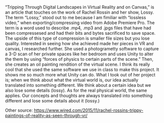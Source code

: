 “Tripping Through Digital Landscapes in Virtual Reality and on Canvas,” is an article that touches on the work of Rachel Rossin and her 
show, Lossy. The term “Lossy,” stood out to me because I am fimiliar with “lossless video,” when exporting/compressing video from Adobe 
Premiere Pro. The term is a word used to describe .mp4, .mp3 and .jpgs files that have had been compressesed and had their bits and bytes 
sacrificed to save space. The upside of this type of compression is smaller file sizes but you lose quality. Interested in seeing how she 
achieved made her pieces in VR and canvas, I researched further. She used a photogrametty software to capture a 3-D scan of her private 
spaces like her bedroom and uses Unity to alter the them by using “forces of physics to certain parts of the scene.” Then, she creates an 
oil painting rendition of the virtual scene. I think its really cool that she used the same software we use in class to make this project. 
It shows me so much more what Unity can do. What I took out of her project is; when we think about what the virtual world is, our idea 
actually translated into something different. We think about a certain idea but we also lose some details (lossy). As for the real 
physical world, the same applies.  Our concepts and thoughts are always translated into something different and lose some details about it 
(lossy.)

Other source: https://www.wired.com/2015/11/rachel-rossins-trippy-paintings-of-reality-as-seen-through-vr/
